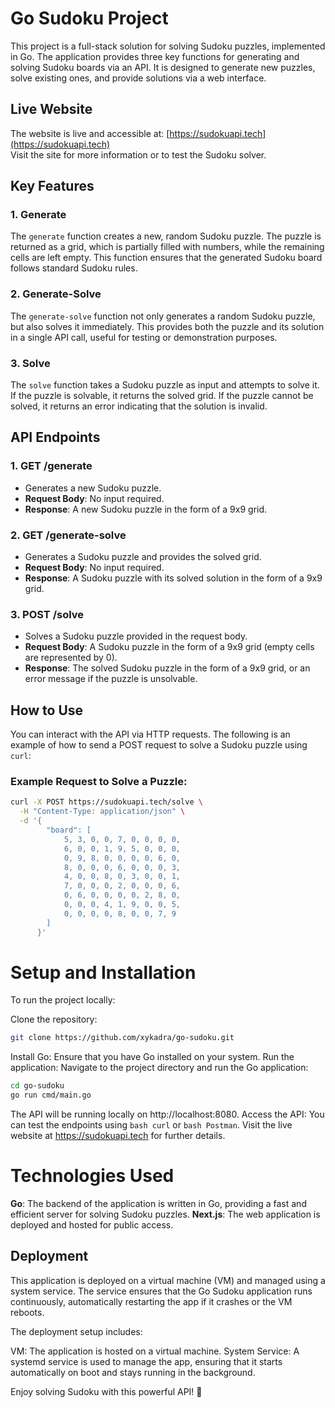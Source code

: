 # Go Sudoku Project

This project is a full-stack solution for solving Sudoku puzzles, implemented in Go. The application provides three key functions for generating and solving Sudoku boards via an API. It is designed to generate new puzzles, solve existing ones, and provide solutions via a web interface.

## Live Website

The website is live and accessible at: [https://sudokuapi.tech](https://sudokuapi.tech)  
Visit the site for more information or to test the Sudoku solver.

## Key Features

### 1. **Generate**
The `generate` function creates a new, random Sudoku puzzle. The puzzle is returned as a grid, which is partially filled with numbers, while the remaining cells are left empty. This function ensures that the generated Sudoku board follows standard Sudoku rules.

### 2. **Generate-Solve**
The `generate-solve` function not only generates a random Sudoku puzzle, but also solves it immediately. This provides both the puzzle and its solution in a single API call, useful for testing or demonstration purposes.

### 3. **Solve**
The `solve` function takes a Sudoku puzzle as input and attempts to solve it. If the puzzle is solvable, it returns the solved grid. If the puzzle cannot be solved, it returns an error indicating that the solution is invalid.

## API Endpoints

### 1. **GET /generate**
- Generates a new Sudoku puzzle.
- **Request Body**: No input required.
- **Response**: A new Sudoku puzzle in the form of a 9x9 grid.

### 2. **GET /generate-solve**
- Generates a Sudoku puzzle and provides the solved grid.
- **Request Body**: No input required.
- **Response**: A Sudoku puzzle with its solved solution in the form of a 9x9 grid.

### 3. **POST /solve**
- Solves a Sudoku puzzle provided in the request body.
- **Request Body**: A Sudoku puzzle in the form of a 9x9 grid (empty cells are represented by 0).
- **Response**: The solved Sudoku puzzle in the form of a 9x9 grid, or an error message if the puzzle is unsolvable.

## How to Use

You can interact with the API via HTTP requests. The following is an example of how to send a POST request to solve a Sudoku puzzle using `curl`:

### Example Request to Solve a Puzzle:

```bash
curl -X POST https://sudokuapi.tech/solve \
  -H "Content-Type: application/json" \
  -d '{
        "board": [
            5, 3, 0, 0, 7, 0, 0, 0, 0,
            6, 0, 0, 1, 9, 5, 0, 0, 0,
            0, 9, 8, 0, 0, 0, 0, 6, 0,
            8, 0, 0, 0, 6, 0, 0, 0, 3,
            4, 0, 0, 8, 0, 3, 0, 0, 1,
            7, 0, 0, 0, 2, 0, 0, 0, 6,
            0, 6, 0, 0, 0, 0, 2, 8, 0,
            0, 0, 0, 4, 1, 9, 0, 0, 5,
            0, 0, 0, 0, 8, 0, 0, 7, 9
        ]
      }'
```

# Setup and Installation

To run the project locally:

Clone the repository:
```bash 
git clone https://github.com/xykadra/go-sudoku.git
```

Install Go: Ensure that you have Go installed on your system. 
Run the application:
Navigate to the project directory and run the Go application:
```bash
cd go-sudoku
go run cmd/main.go
```

The API will be running locally on http://localhost:8080.
Access the API:
You can test the endpoints using ```bash curl``` or ```bash Postman```.
Visit the live website at https://sudokuapi.tech for further details.

# Technologies Used

**Go**: The backend of the application is written in Go, providing a fast and efficient server for solving Sudoku puzzles.
**Next.js**: The web application is deployed and hosted for public access.

## Deployment

This application is deployed on a virtual machine (VM) and managed using a system service. The service ensures that the Go Sudoku application runs continuously, automatically restarting the app if it crashes or the VM reboots.

The deployment setup includes:

VM: The application is hosted on a virtual machine.
System Service: A systemd service is used to manage the app, ensuring that it starts automatically on boot and stays running in the background.


Enjoy solving Sudoku with this powerful API! 🎉
